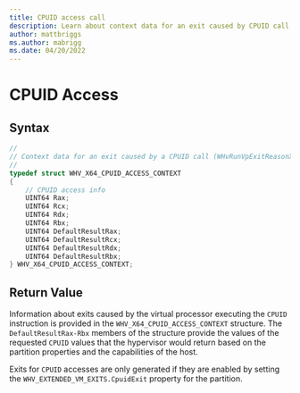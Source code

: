 ```yaml
---
title: CPUID access call
description: Learn about context data for an exit caused by CPUID call.
author: mattbriggs
ms.author: mabrigg
ms.date: 04/20/2022
---
```


# CPUID Access


## Syntax
```C
//
// Context data for an exit caused by a CPUID call (WHvRunVpExitReasonX64CPUID)
//
typedef struct WHV_X64_CPUID_ACCESS_CONTEXT
{
    // CPUID access info
    UINT64 Rax;
    UINT64 Rcx;
    UINT64 Rdx;
    UINT64 Rbx;
    UINT64 DefaultResultRax;
    UINT64 DefaultResultRcx;
    UINT64 DefaultResultRdx;
    UINT64 DefaultResultRbx;
} WHV_X64_CPUID_ACCESS_CONTEXT;
```

## Return Value
Information about exits caused by the virtual processor executing the `CPUID` instruction is provided in the `WHV_X64_CPUID_ACCESS_CONTEXT` structure. The `DefaultResultRax-Rbx` members of the structure provide the values of the requested `CPUID` values that the hypervisor would return based on the partition properties and the capabilities of the host.  

Exits for `CPUID` accesses are only generated if they are enabled by setting the `WHV_EXTENDED_VM_EXITS.CpuidExit` property for the partition. 